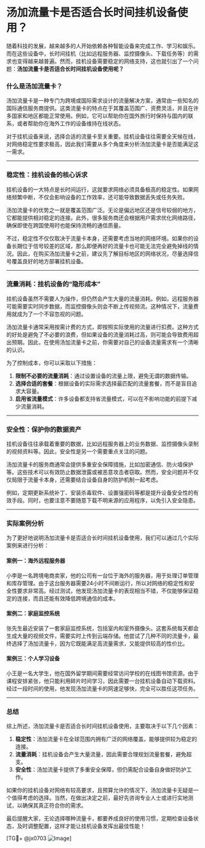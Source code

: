 # 汤加流量卡是否适合长时间挂机设备使用？

随着科技的发展，越来越多的人开始依赖各种智能设备来完成工作、学习和娱乐。而在这些设备中，长时间挂机（比如远程服务器、监控摄像头、下载任务等）的需求也变得越来越普遍。然而，挂机设备需要稳定的网络支持，这也就引出了一个问题：**汤加流量卡是否适合长时间挂机设备使用呢？**

### 什么是汤加流量卡？

汤加流量卡是一种专门为跨境或国际需求设计的流量解决方案，通常由一些知名的国际通信服务商提供。这类流量卡的特点在于其覆盖范围广、资费灵活，并且在许多国家和地区都能正常使用。例如，它可以帮助你在国外旅行时保持与国内的联系，或者帮助你在海外工作的设备维持在线状态。

对于挂机设备来说，选择合适的流量卡至关重要。挂机设备往往需要全天候在线，对网络稳定性要求极高，因此我们需要从多个角度来分析汤加流量卡是否能满足这一需求。

---

### 稳定性：挂机设备的核心诉求

挂机设备的一大特点是长时间运行，这就要求网络必须具备极高的稳定性。如果网络频繁中断，不仅会影响设备的工作效率，还可能导致数据丢失或任务失败。

汤加流量卡的优势之一就是覆盖范围广泛。无论是偏远地区还是信号较弱的地方，它都能提供相对稳定的连接。此外，很多服务商还会根据用户需求优化网络路径，确保即使在跨国使用时也能保持流畅的通信质量。

不过，稳定性不仅仅取决于流量卡本身，还需要考虑当地的网络环境。如果你的设备长期位于信号较差的区域，那么即便再好的流量卡也可能无法完全避免掉线的情况。因此，在购买汤加流量卡之前，建议先了解目标地区的网络状况，尽量选择信号覆盖良好的地方部署挂机设备。

---

### 流量消耗：挂机设备的“隐形成本”

挂机设备虽然不需要人为操作，但仍然会产生大量的流量消耗。例如，远程服务器可能需要实时同步数据，而监控摄像头则会不断上传视频流。这种情况下，流量费用就成为了一个不容忽视的问题。

汤加流量卡通常采用按需计费的方式，即按照实际使用的流量进行扣费。这种方式的好处是避免了不必要的浪费，但如果设备的流量消耗过高，则可能会导致费用超出预期。因此，在使用汤加流量卡之前，你需要对自己的设备流量需求有一个清晰的认识。

为了控制成本，你可以采取以下措施：
1. **限制不必要的流量消耗**：通过设置设备的流量上限，避免无谓的数据传输。
2. **选择合适的套餐**：根据设备的实际需求选择最匹配的流量套餐，而不是盲目追求大容量。
3. **启用省流量模式**：许多设备都支持省流量模式，可以在不影响功能的前提下减少流量消耗。

---

### 安全性：保护你的数据资产

挂机设备往往承载着重要的数据，比如远程服务器上的业务数据、监控摄像头录制的视频资料等。因此，安全性是另一个需要重点关注的问题。

汤加流量卡的服务商通常会提供多重安全保障措施，比如加密通信、防火墙保护等。这些技术可以有效防止数据泄露或被恶意攻击者窃取。然而，安全问题并不仅仅局限于流量卡本身，还需要结合设备自身的防护机制一起考虑。

例如，定期更新系统补丁、安装杀毒软件、设置强密码等都是提升设备安全性的有效手段。同时，也要注意不要随意下载不明来源的应用程序，以免引入安全隐患。

---

### 实际案例分析

为了更好地说明汤加流量卡是否适合长时间挂机设备使用，我们可以通过几个实际案例来进行分析：

#### 案例一：海外远程服务器
小李是一名跨境电商卖家，他的公司有一台位于海外的服务器，用于处理订单管理和库存管理。由于这台服务器需要24小时不间断运行，所以对网络的稳定性和安全性要求非常高。经过测试，他发现汤加流量卡的表现相当不错，不仅能够保证稳定的连接，而且还能有效降低跨境通信的成本。

#### 案例二：家庭监控系统
张先生最近安装了一套家庭监控系统，包括室内和室外摄像头。这套系统每天都会生成大量的视频文件，需要实时上传到云端存储。他尝试了几种不同的流量卡，最终选择了汤加流量卡，因为它既能满足高流量需求，又能提供较高的性价比。

#### 案例三：个人学习设备
小王是一名大学生，他在国外留学期间需要经常访问学校的在线图书馆资源。由于课程安排紧张，他只能利用碎片时间学习，因此需要一台挂机设备自动下载资料。经过一段时间的使用，他发现汤加流量卡的网速足够快，完全可以胜任这项任务。

---

### 总结

综上所述，汤加流量卡是否适合长时间挂机设备使用，主要取决于以下几个因素：
1. **稳定性**：汤加流量卡在全球范围内拥有广泛的网络覆盖，能够提供较为稳定的连接。
2. **流量消耗**：挂机设备会产生大量流量，因此需要合理规划流量套餐，避免超支。
3. **安全性**：汤加流量卡提供了多重安全保障，但仍需配合设备自身做好防护工作。

如果你的挂机设备对网络有较高要求，且预算允许的情况下，汤加流量卡无疑是一个值得考虑的选择。当然，在做出决定之前，最好先咨询专业人士或进行实地测试，以确保其真正符合你的需求。

最后提醒大家，无论选择哪种流量卡，都要养成良好的使用习惯，定期检查设备状态，及时调整配置，这样才能让挂机设备发挥出最佳性能！

[TG💪+ @jx0703 ![Image](https://github.com/user-attachments/assets/dbca1d08-cadb-493c-b0ec-ad6f7a83f270)]